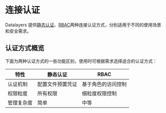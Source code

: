 # 连接认证

Datalayers 提供[静态认证](./static.md)、[RBAC](../rbac/overview.md)两种连接认证方式，分别适用于不同的使用场景和安全需求。


## 认证方式概览

下面为两种认证方式的一些功能区别，使用时可根据需求选择适合的认证方式：

| 特性          |  静态认证                |  RBAC                 | 
| ------------- | ----------------------- | --------------------- | 
| 认证机制       | 配置文件预置凭证         | 基于角色的访问控制      |   
| 权限粒度       | 所有权限                | 细粒度权限控制          |   
| 管理复杂度     | 简单                    | 中等                   |   



